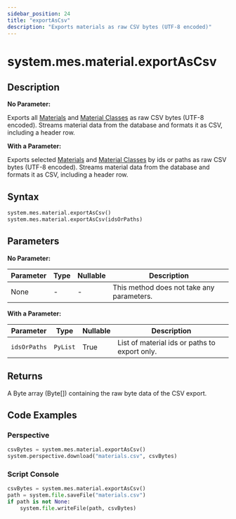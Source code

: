 ```yaml
---
sidebar_position: 24
title: "exportAsCsv"
description: "Exports materials as raw CSV bytes (UTF-8 encoded)"
---
```


# system.mes.material.exportAsCsv

## Description

**No Parameter:**

Exports all [Materials](../../data-model/material-model/material) and
[Material Classes](../../data-model/material-model/material-class) as raw CSV bytes (UTF-8 encoded).
Streams material data from the database and formats it as CSV, including a header row.

**With a Parameter:**

Exports selected [Materials](../../data-model/material-model/material) and
[Material Classes](../../data-model/material-model/material-class) by ids or paths as raw CSV bytes (UTF-8 encoded).
Streams material data from the database and formats it as CSV, including a header row.

## Syntax

```python
system.mes.material.exportAsCsv()
system.mes.material.exportAsCsv(idsOrPaths)
```

## Parameters

**No Parameter:**

| Parameter | Type | Nullable | Description                               |
| --------- | ---- | -------- | ----------------------------------------- |
| None      | -    | -        | This method does not take any parameters. |

**With a Parameter:**

| Parameter    | Type     | Nullable | Description                                   |
| ------------ | -------- | -------- | --------------------------------------------- |
| `idsOrPaths` | `PyList` | True     | List of material ids or paths to export only. |

## Returns

A Byte array (Byte[]) containing the raw byte data of the CSV export.

## Code Examples

### Perspective

```python
csvBytes = system.mes.material.exportAsCsv()
system.perspective.download("materials.csv", csvBytes)
```

### Script Console

```python
csvBytes = system.mes.material.exportAsCsv()
path = system.file.saveFile("materials.csv")
if path is not None:
	system.file.writeFile(path, csvBytes)
```
